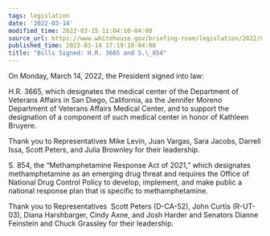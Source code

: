 ```yaml
---
tags: legislation
date: '2022-03-14'
modified_time: 2022-03-15 11:04:10-04:00
source_url: https://www.whitehouse.gov/briefing-room/legislation/2022/03/14/bills-signed-h-r-3665-and-s-854/
published_time: 2022-03-14 17:19:10-04:00
title: "Bills Signed: H.R. 3665 and S.\_854"
---
```

 
On Monday, March 14, 2022, the President signed into law:

H.R. 3665, which designates the medical center of the Department of
Veterans Affairs in San Diego, California, as the Jennifer Moreno
Department of Veterans Affairs Medical Center, and to support the
designation of a component of such medical center in honor of Kathleen
Bruyere.

Thank you to Representatives Mike Levin, Juan Vargas, Sara Jacobs,
Darrell Issa, Scott Peters, and Julia Brownley for their leadership.

S. 854, the “Methamphetamine Response Act of 2021,” which designates
methamphetamine as an emerging drug threat and requires the Office of
National Drug Control Policy to develop, implement, and make public a
national response plan that is specific to methamphetamine.

Thank you to Representatives  Scott Peters (D-CA-52), John Curtis
(R-UT-03), Diana Harshbarger, Cindy Axne, and Josh Harder and Senators
Dianne Feinstein and Chuck Grassley for their leadership.
